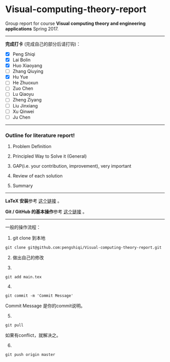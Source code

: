 # Visual-computing-theory-report

Group report for course **Visual computing theory and engineering applications** Spring 2017.

---

**完成打卡** (完成自己的部分后请打钩)：

- [x] Peng Shiqi
- [x] Lai Bolin
- [x] Huo Xiaoyang
- [ ] Zhang Qiuying
- [x] Hu Yue
- [ ] He Zhuoxun
- [ ] Zuo Chen
- [ ] Lu Qiaoyu
- [ ] Zheng Ziyang
- [ ] Liu Jinxiang
- [ ] Xu Qinwei
- [ ] Ju Chen

---

### Outline for literature report!

1. Problem Definition

2. Principled Way to Solve it (General)

3. GAP(i.e. your contribution, improvement), very important

4. Review of each solution

5. Summary

---

**LaTeX 安装**参考 [这个链接](https://liam0205.me/texlive/) 。

**Git / GitHub 的基本操作**参考 [这个链接](https://www.liaoxuefeng.com/wiki/0013739516305929606dd18361248578c67b8067c8c017b000) 。

---

一般的操作流程：

1. git clone 到本地
``` 
git clone git@github.com:pengshiqi/Visual-computing-theory-report.git 
``` 

2. 做出自己的修改

3. 
```  
git add main.tex 
``` 

4. 
```  
git commit -m 'Commit Message'
``` 
Commit Message 是你的commit说明。

5. 
```  
git pull
``` 
如果有conflict，就解决之。

6. 
```  
git push origin master
``` 

